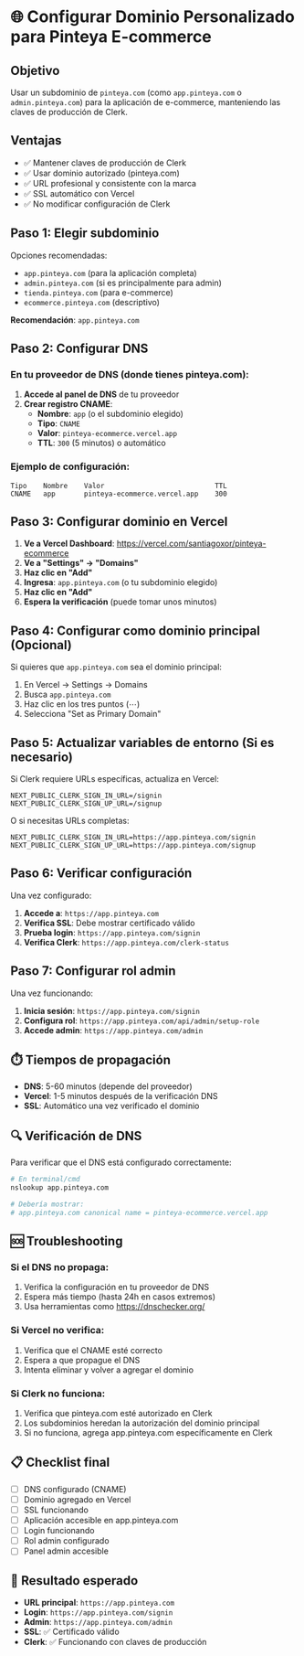 # 🌐 Configurar Dominio Personalizado para Pinteya E-commerce

## Objetivo

Usar un subdominio de `pinteya.com` (como `app.pinteya.com` o `admin.pinteya.com`) para la aplicación de e-commerce, manteniendo las claves de producción de Clerk.

## Ventajas

- ✅ Mantener claves de producción de Clerk
- ✅ Usar dominio autorizado (pinteya.com)
- ✅ URL profesional y consistente con la marca
- ✅ SSL automático con Vercel
- ✅ No modificar configuración de Clerk

## Paso 1: Elegir subdominio

Opciones recomendadas:

- `app.pinteya.com` (para la aplicación completa)
- `admin.pinteya.com` (si es principalmente para admin)
- `tienda.pinteya.com` (para e-commerce)
- `ecommerce.pinteya.com` (descriptivo)

**Recomendación**: `app.pinteya.com`

## Paso 2: Configurar DNS

### En tu proveedor de DNS (donde tienes pinteya.com):

1. **Accede al panel de DNS** de tu proveedor
2. **Crear registro CNAME**:
   - **Nombre**: `app` (o el subdominio elegido)
   - **Tipo**: `CNAME`
   - **Valor**: `pinteya-ecommerce.vercel.app`
   - **TTL**: `300` (5 minutos) o automático

### Ejemplo de configuración:

```
Tipo    Nombre    Valor                           TTL
CNAME   app       pinteya-ecommerce.vercel.app    300
```

## Paso 3: Configurar dominio en Vercel

1. **Ve a Vercel Dashboard**: https://vercel.com/santiagoxor/pinteya-ecommerce
2. **Ve a "Settings" → "Domains"**
3. **Haz clic en "Add"**
4. **Ingresa**: `app.pinteya.com` (o tu subdominio elegido)
5. **Haz clic en "Add"**
6. **Espera la verificación** (puede tomar unos minutos)

## Paso 4: Configurar como dominio principal (Opcional)

Si quieres que `app.pinteya.com` sea el dominio principal:

1. En Vercel → Settings → Domains
2. Busca `app.pinteya.com`
3. Haz clic en los tres puntos (⋯)
4. Selecciona "Set as Primary Domain"

## Paso 5: Actualizar variables de entorno (Si es necesario)

Si Clerk requiere URLs específicas, actualiza en Vercel:

```
NEXT_PUBLIC_CLERK_SIGN_IN_URL=/signin
NEXT_PUBLIC_CLERK_SIGN_UP_URL=/signup
```

O si necesitas URLs completas:

```
NEXT_PUBLIC_CLERK_SIGN_IN_URL=https://app.pinteya.com/signin
NEXT_PUBLIC_CLERK_SIGN_UP_URL=https://app.pinteya.com/signup
```

## Paso 6: Verificar configuración

Una vez configurado:

1. **Accede a**: `https://app.pinteya.com`
2. **Verifica SSL**: Debe mostrar certificado válido
3. **Prueba login**: `https://app.pinteya.com/signin`
4. **Verifica Clerk**: `https://app.pinteya.com/clerk-status`

## Paso 7: Configurar rol admin

Una vez funcionando:

1. **Inicia sesión**: `https://app.pinteya.com/signin`
2. **Configura rol**: `https://app.pinteya.com/api/admin/setup-role`
3. **Accede admin**: `https://app.pinteya.com/admin`

## ⏱️ Tiempos de propagación

- **DNS**: 5-60 minutos (depende del proveedor)
- **Vercel**: 1-5 minutos después de la verificación DNS
- **SSL**: Automático una vez verificado el dominio

## 🔍 Verificación de DNS

Para verificar que el DNS está configurado correctamente:

```bash
# En terminal/cmd
nslookup app.pinteya.com

# Debería mostrar:
# app.pinteya.com canonical name = pinteya-ecommerce.vercel.app
```

## 🆘 Troubleshooting

### Si el DNS no propaga:

1. Verifica la configuración en tu proveedor de DNS
2. Espera más tiempo (hasta 24h en casos extremos)
3. Usa herramientas como https://dnschecker.org/

### Si Vercel no verifica:

1. Verifica que el CNAME esté correcto
2. Espera a que propague el DNS
3. Intenta eliminar y volver a agregar el dominio

### Si Clerk no funciona:

1. Verifica que pinteya.com esté autorizado en Clerk
2. Los subdominios heredan la autorización del dominio principal
3. Si no funciona, agrega app.pinteya.com específicamente en Clerk

## 📋 Checklist final

- [ ] DNS configurado (CNAME)
- [ ] Dominio agregado en Vercel
- [ ] SSL funcionando
- [ ] Aplicación accesible en app.pinteya.com
- [ ] Login funcionando
- [ ] Rol admin configurado
- [ ] Panel admin accesible

## 🎯 Resultado esperado

- **URL principal**: `https://app.pinteya.com`
- **Login**: `https://app.pinteya.com/signin`
- **Admin**: `https://app.pinteya.com/admin`
- **SSL**: ✅ Certificado válido
- **Clerk**: ✅ Funcionando con claves de producción
